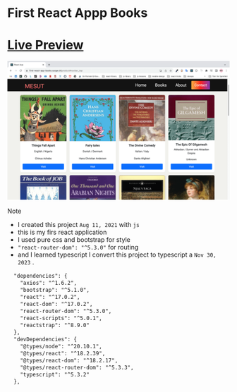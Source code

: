 # First React Appp Books

# [Live Preview](https://first-react-app-books.surge.sh/)

![First React Appp Books Cover Image](public/assets/md/cover-image.png)

> [!NOTE]
>
> - I created this project `Aug 11, 2021` with `js`
> - this is my firs react application
> - I used pure css and bootstrap for style
> - `"react-router-dom": "^5.3.0"` for routing
> - and I learned typescript I convert this project
>   to typescript a `Nov 30, 2023` .

```
  "dependencies": {
    "axios": "^1.6.2",
    "bootstrap": "^5.1.0",
    "react": "^17.0.2",
    "react-dom": "^17.0.2",
    "react-router-dom": "^5.3.0",
    "react-scripts": "^5.0.1",
    "reactstrap": "^8.9.0"
  },
  "devDependencies": {
    "@types/node": "^20.10.1",
    "@types/react": "^18.2.39",
    "@types/react-dom": "^18.2.17",
    "@types/react-router-dom": "^5.3.3",
    "typescript": "^5.3.2"
  },
```
